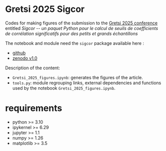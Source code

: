 # Gretsi 2025 Sigcor

Codes for making figures of the submission to the [Gretsi 2025 conference](https://gretsi.fr/colloque2025/) entitled 
_Sigcor -- un paquet Python pour le calcul de seuils de coefficients de corrélation significatifs pour des petits et grands échantillons_

The notebook and module need the `sigcor` package available here : 
- [github](https://github.com/gjpcbecq/sigcor.git)
- [zenodo v1.0](https://doi.org/10.5281/zenodo.15115356)

Description of the content: 
- `Gretsi_2025_figures.ipynb`: generates the figures of the article.
- `tools.py`: module regrouping links, external dependencies and functions used by the  notebook `Gretsi_2025_figures.ipynb`. 

# requirements
- python >= 3.10
- ipykernel >= 6.29
- jupyter >= 1.1
- numpy >= 1.26
- matplotlib >= 3.5

